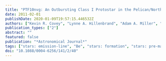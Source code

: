 ```yaml
---
title: "PTF10nvg: An Outbursting Class I Protostar in the Pelican/North American Nebula"
date: 2011-02-01
publishDate: 2020-01-09T19:57:15.446532Z
authors: ["Kevin R. Covey", "Lynne A. Hillenbrand", "Adam A. Miller", "Dovi Poznanski", "S. Bradley Cenko", "Jeffrey M. Silverman", "Joshua S. Bloom", "Mansi M. Kasliwal", "William Fischer", "John Rayner", "Luisa M. Rebull", "Nathaniel R. Butler", "Alexei V. Filippenko", "Nicholas M. Law", "Eran O. Ofek", "Marcel Agüeros", "Richard G. Dekany", "Gustavo Rahmer", "David Hale", "Roger Smith", "Robert M. Quimby", "Peter Nugent", "Janet Jacobsen", "Jeff Zolkower", "Viswa Velur", "Richard Walters", "John Henning", "Khanh Bui", "Dan McKenna", "Shrinivas R. Kulkarni", "Christopher Klein"]
publication_types: ["2"]
abstract: ""
featured: false
publication: "*Astronomical Journal*"
tags: ["stars: emission-line", "Be", "stars: formation", "stars: pre-main sequence", "stars: variables: general", "stars: winds", "outflows", "Astrophysics - Solar and Stellar Astrophysics"]
doi: "10.1088/0004-6256/141/2/40"
---
```


